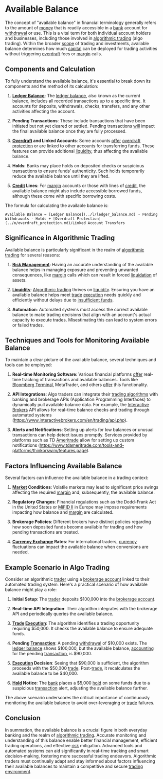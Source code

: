 # Available Balance

The concept of "available balance" in financial terminology generally refers to the amount of [money](../m/money.md) that is readily accessible in a [bank](../b/bank.md) account for [withdrawal](../w/withdrawal.md) or use. This is a vital term for both individual account holders and businesses, including those involved in [algorithmic trading](../a/accountability.md) (algo trading). Within the broader [scope](../s/scope.md) of trading and investments, available balance determines how much [capital](../c/capital.md) can be deployed for trading activities without triggering [overdraft](../o/overdraft.md) fees or [margin](../m/margin.md) calls. 

## Components and Calculation

To fully understand the available balance, it's essential to break down its components and the method of its calculation:

1. **[Ledger Balance](../l/ledger_balance.md)**: The [ledger balance](../l/ledger_balance.md), also known as the current balance, includes all recorded transactions up to a specific time. It accounts for deposits, withdrawals, checks, transfers, and any other activities affecting the account.

2. **Pending Transactions**: These include transactions that have been initiated but not yet cleared or settled. Pending transactions [will](../w/will.md) impact the final available balance once they are fully processed.

3. **[Overdraft](../o/overdraft.md) and Linked Accounts**: Some accounts [offer](../o/offer.md) [overdraft protection](../o/overdraft_protection.md) or are linked to other accounts for transferring funds. These features can provide additional [liquidity](../l/liquidity.md), thus affecting the available balance.

4. **Holds**: Banks may place holds on deposited checks or suspicious transactions to ensure funds' authenticity. Such holds temporarily reduce the available balance until they are lifted.

5. **[Credit](../c/credit.md) Lines**: For [margin](../m/margin.md) accounts or those with lines of [credit](../c/credit.md), the available balance might also include accessible borrowed funds, although these come with specific borrowing costs.

The formula for calculating the available balance is:

```
Available Balance = [Ledger Balance](../l/ledger_balance.md) - Pending Withdrawals - Holds + [Overdraft Protection](../o/overdraft_protection.md)/Linked Account Transfers
```

## Significance in Algorithmic Trading

Available balance is particularly significant in the realm of [algorithmic trading](../a/accountability.md) for several reasons:

1. **[Risk Management](../r/risk_management.md)**: Having an accurate understanding of the available balance helps in managing exposure and preventing unwanted consequences, like [margin](../m/margin.md) calls which can result in forced [liquidation](../l/liquidation.md) of assets.

2. **[Liquidity](../l/liquidity.md)**: [Algorithmic trading](../a/accountability.md) thrives on [liquidity](../l/liquidity.md). Ensuring you have an available balance helps meet [trade](../t/trade.md) [execution](../e/execution.md) needs quickly and efficiently without delays due to [insufficient funds](../i/insufficient_funds.md).

3. **Automation**: Automated systems must access the correct available balance to make trading decisions that align with an account's actual capacity to execute trades. Misestimating this can lead to system errors or failed trades.

## Techniques and Tools for Monitoring Available Balance

To maintain a clear picture of the available balance, several techniques and tools can be employed:

1. **Real-time Monitoring Software**: Various financial platforms [offer](../o/offer.md) real-time tracking of transactions and available balances. Tools like [Bloomberg Terminal](../b/bloomberg_terminal.md), MetaTrader, and others [offer](../o/offer.md) this functionality.

2. **API Integrations**: Algo traders can integrate their [trading algorithms](../t/trading_algorithms.md) with banking and brokerage APIs (Application Programming Interfaces) to dynamically pull available balance data. For example, the [Interactive Brokers](../i/interactive_brokers.md) API allows for real-time balance checks and trading through automated systems (https://www.interactivebrokers.com/en/trading/api.php).

3. **Alerts and Notifications**: Setting up alerts for low balances or unusual transactions can help detect issues promptly. Services provided by platforms such as TD [Ameritrade](../a/ameritrade.md) allow for setting up custom notifications (https://www.tdameritrade.com/tools-and-platforms/thinkorswim/features.page).

## Factors Influencing Available Balance

Several factors can influence the available balance in a trading context:

1. **[Market](../m/market.md) Conditions**: Volatile markets may lead to significant price swings affecting the required [margin](../m/margin.md) and, subsequently, the available balance.

2. **Regulatory Changes**: Financial regulations such as the Dodd-Frank Act in the United States or [MiFID II](../m/mifid_ii.md) in Europe may impose requirements impacting how balance and [margin](../m/margin.md) are calculated.

3. **Brokerage Policies**: Different brokers have distinct policies regarding how soon deposited funds become available for trading and how pending transactions are treated.

4. **[Currency Exchange](../c/currency_exchange.md) Rates**: For international traders, [currency](../c/currency.md) fluctuations can impact the available balance when conversions are needed.

## Example Scenario in Algo Trading

Consider an algorithmic [trader](../t/trader.md) using a [brokerage account](../b/brokerage_account.md) linked to their automated trading system. Here's a practical scenario of how available balance might play a role:

1. **Initial Setup**: The [trader](../t/trader.md) deposits $100,000 into the [brokerage account](../b/brokerage_account.md).
   
2. **Real-time API Integration**: Their algorithm integrates with the brokerage API and periodically queries the available balance.

3. **[Trade](../t/trade.md) [Execution](../e/execution.md)**: The algorithm identifies a trading opportunity requiring $50,000. It checks the available balance to ensure adequate funds.

4. **Pending [Transaction](../t/transaction.md)**: A pending [withdrawal](../w/withdrawal.md) of $10,000 exists. The [ledger balance](../l/ledger_balance.md) shows $100,000, but the available balance, [accounting](../a/accounting.md) for the pending [transaction](../t/transaction.md), is $90,000.

5. **[Execution](../e/execution.md) Decision**: Seeing that $90,000 is sufficient, the algorithm proceeds with the $50,000 [trade](../t/trade.md). Post-[trade](../t/trade.md), it recalculates the available balance to be $40,000.

6. **[Hold](../h/hold.md) Notice**: The [bank](../b/bank.md) places a $5,000 [hold](../h/hold.md) on some funds due to a suspicious [transaction](../t/transaction.md) alert, adjusting the available balance further.

The above scenario underscores the critical importance of continuously monitoring the available balance to avoid over-leveraging or [trade](../t/trade.md) failures.

## Conclusion

In summation, the available balance is a crucial figure in both everyday banking and the realm of [algorithmic trading](../a/accountability.md). Accurate monitoring and understanding of this balance enable better financial management, efficient trading operations, and effective [risk](../r/risk.md) mitigation. Advanced tools and automated systems can aid significantly in real-time tracking and smart decision-making, fostering more successful trading endeavors. Algorithmic traders must continually adapt and stay informed about factors influencing their available balances to maintain a competitive and secure [trading environment](../t/trading_environment.md).